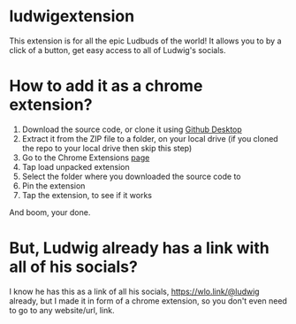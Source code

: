 # ludwigextension

This extension is for all the epic Ludbuds of the world! It allows you to by a click of a button, get easy access to all of Ludwig's socials. 

# How to add it as a chrome extension?
1. Download the source code, or clone it using [Github Desktop](https://desktop.github.com/)
2. Extract it from the ZIP file to a folder, on your local drive (if you cloned the repo to your local drive then skip this step)
3. Go to the Chrome Extensions [page](chrome://extensions)
4. Tap load unpacked extension
5. Select the folder where you downloaded the source code to
6. Pin the extension
7. Tap the extension, to see if it works

And boom, your done.

# But, Ludwig already has a link with all of his socials? 
I know he has this as a link of all his socials, https://wlo.link/@ludwig already, but I made it in form of a chrome extension, so you don't even need to go to any website/url, link. 
